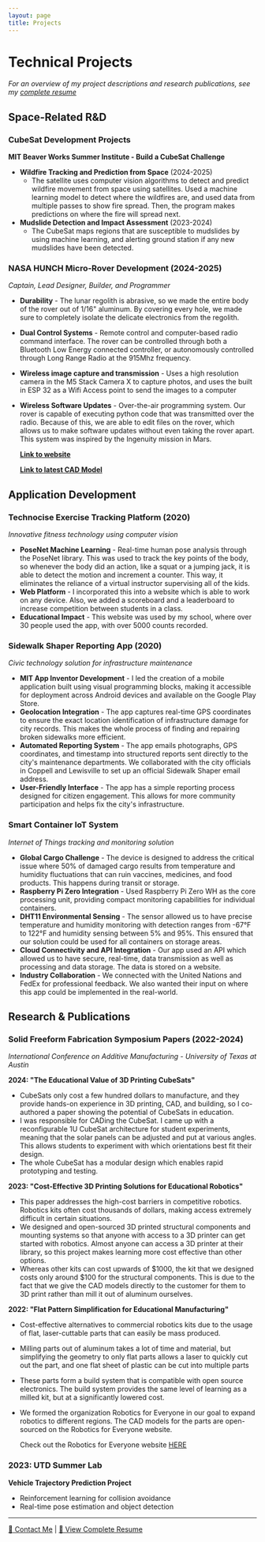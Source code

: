 ```yaml
---
layout: page
title: Projects
---
```


# Technical Projects

*For an overview of my project descriptions and research publications, see my [complete resume](resume.md)*

## **Space-Related R&D**

### **CubeSat Development Projects**
**MIT Beaver Works Summer Institute - Build a CubeSat Challenge**
- **Wildfire Tracking and Prediction from Space** (2024-2025) 
    - The satellite uses computer vision algorithms to detect and predict wildfire movement from space using satellites. Used a machine learning model to detect where the wildfires are, and used data from multiple passes to show fire spread. Then, the program makes predictions on where the fire will spread next.  
- **Mudslide Detection and Impact Assessment** (2023-2024) 
    - The CubeSat maps regions that are susceptible to mudslides by using machine learning, and alerting ground station if any new mudslides have been detected. 

### **NASA HUNCH Micro-Rover Development** (2024-2025)
*Captain, Lead Designer, Builder, and Programmer*
- **Durability** - The lunar regolith is abrasive, so we made the entire body of the rover out of 1/16" aluminum. By covering every hole, we made sure to completely isolate the delicate electronics from the regolith. 
- **Dual Control Systems** - Remote control and computer-based radio command interface. The rover can be controlled through both a Bluetooth Low Energy connected controller, or autonomously controlled through Long Range Radio at the 915Mhz frequency. 
- **Wireless image capture and transmission** - Uses a high resolution camera in the M5 Stack Camera X to capture photos, and uses the built in ESP 32 as a Wifi Access point to send the images to a computer
- **Wireless Software Updates** - Over-the-air programming system. Our rover is capable of executing python code that was transmitted over the radio. Because of this, we are able to edit files on the rover, which allows us to make software updates without even taking the rover apart. This system was inspired by the Ingenuity mission in Mars. 

    **[Link to website](https://sites.google.com/cfbmail.com/nasa-hunch-lunar-rover/designs)**


    **[Link to latest CAD Model](https://cad.onshape.com/documents/b768e7ff74cb64a2bd957713/w/f866da644b5ce7340ff3ff36/e/6890e63dd318aa4fd2992dfc)**

## **Application Development**

### **Technocise Exercise Tracking Platform** (2020)
*Innovative fitness technology using computer vision*
- **PoseNet Machine Learning** - Real-time human pose analysis through the PoseNet library. This was used to track the key points of the body, so whenever the body did an action, like a squat or a jumping jack, it is able to detect the motion and increment a counter. This way, it eliminates the reliance of a virtual instructor supervising all of the kids. 
- **Web Platform** - I incorporated this into a website which is able to work on any device. Also, we added a scoreboard and a leaderboard to increase competition between students in a class. 
- **Educational Impact** - This website was used by my school, where over 30 people used the app, with over 5000 counts recorded. 

### **Sidewalk Shaper Reporting App** (2020)
*Civic technology solution for infrastructure maintenance*
- **MIT App Inventor Development** - I led the creation of a mobile application built using visual programming blocks, making it accessible for deployment across Android devices and available on the Google Play Store.
- **Geolocation Integration** - The app captures real-time GPS coordinates to ensure the exact location identification of infrastructure damage for city records. This makes the whole process of finding and repairing broken sidewalks more efficient. 
- **Automated Reporting System** - The app emails photographs, GPS coordinates, and timestamp into structured reports sent directly to the city's maintenance departments. We collaborated with the city officials in Coppell and Lewisville to set up an official Sidewalk Shaper email address. 
- **User-Friendly Interface** - The app has a simple reporting process designed for citizen engagement. This allows for more community participation and helps fix the city's infrastructure.

### **Smart Container IoT System**
*Internet of Things tracking and monitoring solution*
- **Global Cargo Challenge** - The device is designed to address the critical issue where 50% of damaged cargo results from temperature and humidity fluctuations that can ruin vaccines, medicines, and food products. This happens during transit or storage.
- **Raspberry Pi Zero Integration** - Used Raspberry Pi Zero WH as the core processing unit, providing compact monitoring capabilities for individual containers.
- **DHT11 Environmental Sensing** - The sensor allowed us to have precise temperature and humidity monitoring with detection ranges from -67°F to 122°F and humidity sensing between 5% and 95%. This ensured that our solution could be used for all containers on storage areas.
- **Cloud Connectivity and API Integration** - Our app used an API which allowed us to have secure, real-time, data transmission as well as processing and data storage. The data is stored on a website. 
- **Industry Collaboration** - We connected with the United Nations and FedEx for professional feedback. We also wanted their input on where this app could be implemented in the real-world.

## **Research & Publications**

### **Solid Freeform Fabrication Symposium Papers** (2022-2024)
*International Conference on Additive Manufacturing - University of Texas at Austin*

**2024: "The Educational Value of 3D Printing CubeSats"**
- CubeSats only cost a few hundred dollars to manufacture, and they provide hands-on experience in 3D printing, CAD, and building, so I co-authored a paper showing the potential of CubeSats in education. 
- I was responsible for CADing the CubeSat. I came up with a reconfigurable 1U CubeSat architecture for student experiments, meaning that the solar panels can be adjusted and put at various angles. This allows students to experiment with which orientations best fit their design. 
- The whole CubeSat has a modular design which enables rapid prototyping and testing. 

**2023: "Cost-Effective 3D Printing Solutions for Educational Robotics"**
- This paper addresses the high-cost barriers in competitive robotics. Robotics kits often cost thousands of dollars, making access extremely difficult in certain situations. 
- We designed and open-sourced 3D printed structural components and mounting systems so that anyone with access to a 3D printer can get started with robotics. Almost anyone can access a 3D printer at their library, so this project makes learning more cost effective than other options. 
- Whereas other kits can cost upwards of $1000, the kit that we designed costs only around $100 for the structural components. This is due to the fact that we give the CAD models directly to the customer for them to 3D print rather than mill it out of aluminum ourselves. 

**2022: "Flat Pattern Simplification for Educational Manufacturing"**
- Cost-effective alternatives to commercial robotics kits due to the usage of flat, laser-cuttable parts that can easily be mass produced. 
- Milling parts out of aluminum takes a lot of time and material, but simplifying the geometry to only flat parts allows a laser to quickly cut out the part, and one flat sheet of plastic can be cut into multiple parts
- These parts form a build system that is compatible with open source electronics. The build system provides the same level of learning as a milled kit, but at a significantly lowered cost. 
- We formed the organization Robotics for Everyone in our goal to expand robotics to different regions. The CAD models for the parts are open-sourced on the Robotics for Everyone website. 

    Check out the Robotics for Everyone website [HERE](https://www.roboticsforeveryone.org/models)


### **2023: UTD Summer Lab**

**Vehicle Trajectory Prediction Project**
- Reinforcement learning for collision avoidance
- Real-time pose estimation and object detection


---
 
[📧 Contact Me](contact.md) | [📄 View Complete Resume](resume.md)
